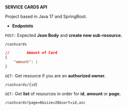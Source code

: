 **SERVICE CARDS API**


Project based in Java 17 and SpringBoot.

- **Endpoints**  
  

 ``POST:`` Expected **Json Body** and **create new sub-resource.**
``` http request
/cashcards
```   
```json 
//        Amount of Card 
{
	"amount": 1
}
```
   
``GET:`` Get resource if you are an **authorized owner.**
``` http request
/cashcards/{id}
``` 


``GET:`` Get **list** of resources in order for **id**, **amount** or **page.**
```http request
/cashcards?page=0&size=20&sort=id,asc
```

